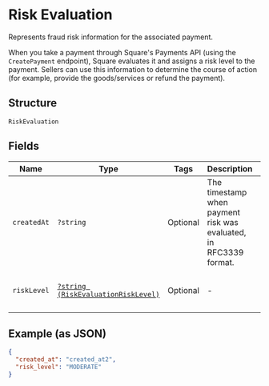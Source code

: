 
# Risk Evaluation

Represents fraud risk information for the associated payment.

When you take a payment through Square's Payments API (using the `CreatePayment`
endpoint), Square evaluates it and assigns a risk level to the payment. Sellers
can use this information to determine the course of action (for example,
provide the goods/services or refund the payment).

## Structure

`RiskEvaluation`

## Fields

| Name | Type | Tags | Description | Getter | Setter |
|  --- | --- | --- | --- | --- | --- |
| `createdAt` | `?string` | Optional | The timestamp when payment risk was evaluated, in RFC3339 format. | getCreatedAt(): ?string | setCreatedAt(?string createdAt): void |
| `riskLevel` | [`?string (RiskEvaluationRiskLevel)`](/doc/models/risk-evaluation-risk-level.md) | Optional | - | getRiskLevel(): ?string | setRiskLevel(?string riskLevel): void |

## Example (as JSON)

```json
{
  "created_at": "created_at2",
  "risk_level": "MODERATE"
}
```


